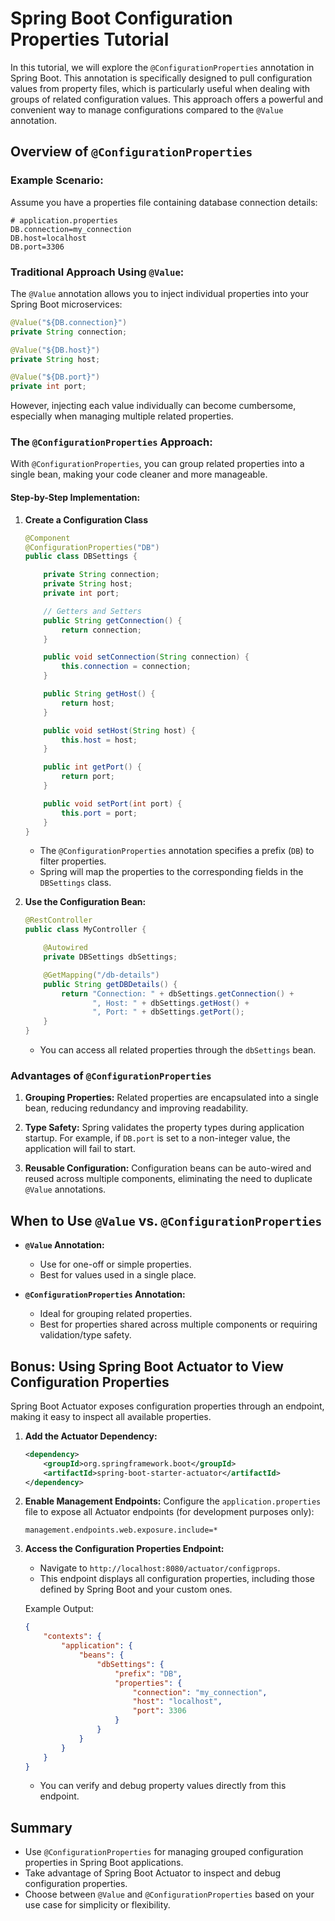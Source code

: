 # Spring Boot Configuration Properties Tutorial

In this tutorial, we will explore the `@ConfigurationProperties` annotation in Spring Boot. This annotation is specifically designed to pull configuration values from property files, which is particularly useful when dealing with groups of related configuration values. This approach offers a powerful and convenient way to manage configurations compared to the `@Value` annotation.

## Overview of `@ConfigurationProperties`

### Example Scenario:
Assume you have a properties file containing database connection details:

```properties
# application.properties
DB.connection=my_connection
DB.host=localhost
DB.port=3306
```

### Traditional Approach Using `@Value`:
The `@Value` annotation allows you to inject individual properties into your Spring Boot microservices:

```java
@Value("${DB.connection}")
private String connection;

@Value("${DB.host}")
private String host;

@Value("${DB.port}")
private int port;
```

However, injecting each value individually can become cumbersome, especially when managing multiple related properties.

### The `@ConfigurationProperties` Approach:
With `@ConfigurationProperties`, you can group related properties into a single bean, making your code cleaner and more manageable.

#### Step-by-Step Implementation:

1. **Create a Configuration Class**

   ```java
   @Component
   @ConfigurationProperties("DB")
   public class DBSettings {

       private String connection;
       private String host;
       private int port;

       // Getters and Setters
       public String getConnection() {
           return connection;
       }

       public void setConnection(String connection) {
           this.connection = connection;
       }

       public String getHost() {
           return host;
       }

       public void setHost(String host) {
           this.host = host;
       }

       public int getPort() {
           return port;
       }

       public void setPort(int port) {
           this.port = port;
       }
   }
   ```

   - The `@ConfigurationProperties` annotation specifies a prefix (`DB`) to filter properties.
   - Spring will map the properties to the corresponding fields in the `DBSettings` class.


2. **Use the Configuration Bean:**

   ```java
   @RestController
   public class MyController {

       @Autowired
       private DBSettings dbSettings;

       @GetMapping("/db-details")
       public String getDBDetails() {
           return "Connection: " + dbSettings.getConnection() +
                  ", Host: " + dbSettings.getHost() +
                  ", Port: " + dbSettings.getPort();
       }
   }
   ```

   - You can access all related properties through the `dbSettings` bean.

### Advantages of `@ConfigurationProperties`
1. **Grouping Properties:**
   Related properties are encapsulated into a single bean, reducing redundancy and improving readability.

2. **Type Safety:**
   Spring validates the property types during application startup. For example, if `DB.port` is set to a non-integer value, the application will fail to start.

3. **Reusable Configuration:**
   Configuration beans can be auto-wired and reused across multiple components, eliminating the need to duplicate `@Value` annotations.

## When to Use `@Value` vs. `@ConfigurationProperties`

- **`@Value` Annotation:**
  - Use for one-off or simple properties.
  - Best for values used in a single place.

- **`@ConfigurationProperties` Annotation:**
  - Ideal for grouping related properties.
  - Best for properties shared across multiple components or requiring validation/type safety.

## Bonus: Using Spring Boot Actuator to View Configuration Properties

Spring Boot Actuator exposes configuration properties through an endpoint, making it easy to inspect all available properties.

1. **Add the Actuator Dependency:**

   ```xml
   <dependency>
       <groupId>org.springframework.boot</groupId>
       <artifactId>spring-boot-starter-actuator</artifactId>
   </dependency>
   ```

2. **Enable Management Endpoints:**
   Configure the `application.properties` file to expose all Actuator endpoints (for development purposes only):

   ```properties
   management.endpoints.web.exposure.include=*
   ```

3. **Access the Configuration Properties Endpoint:**
   - Navigate to `http://localhost:8080/actuator/configprops`.
   - This endpoint displays all configuration properties, including those defined by Spring Boot and your custom ones.

   Example Output:
   ```json
   {
       "contexts": {
           "application": {
               "beans": {
                   "dbSettings": {
                       "prefix": "DB",
                       "properties": {
                           "connection": "my_connection",
                           "host": "localhost",
                           "port": 3306
                       }
                   }
               }
           }
       }
   }
   ```

   - You can verify and debug property values directly from this endpoint.

## Summary

- Use `@ConfigurationProperties` for managing grouped configuration properties in Spring Boot applications.
- Take advantage of Spring Boot Actuator to inspect and debug configuration properties.
- Choose between `@Value` and `@ConfigurationProperties` based on your use case for simplicity or flexibility.

